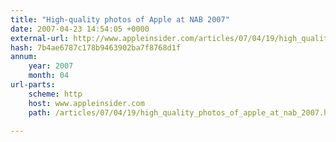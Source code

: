 ```yaml
---
title: "High-quality photos of Apple at NAB 2007"
date: 2007-04-23 14:54:05 +0000
external-url: http://www.appleinsider.com/articles/07/04/19/high_quality_photos_of_apple_at_nab_2007.html
hash: 7b4ae6787c178b9463902ba7f8768d1f
annum:
    year: 2007
    month: 04
url-parts:
    scheme: http
    host: www.appleinsider.com
    path: /articles/07/04/19/high_quality_photos_of_apple_at_nab_2007.html

---
```



